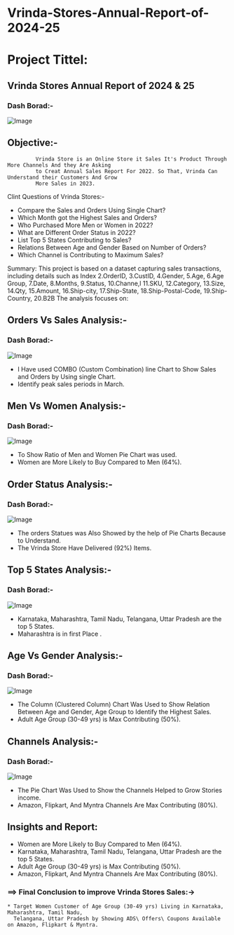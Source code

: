 # Vrinda-Stores-Annual-Report-of-2024-25

# Project Tittel:
## Vrinda Stores Annual Report of 2024 & 25
### Dash Borad:-
![Image](https://github.com/user-attachments/assets/beaba711-e358-4af4-b272-13544239c3fd)

## Objective:-
             Vrinda Store is an Online Store it Sales It's Product Through More Channels And they Are Asking 
             to Creat Annual Sales Report For 2022. So That, Vrinda Can Understand their Customers And Grow 
             More Sales in 2023.

Clint Questions of Vrinda Stores:-

* Compare the Sales and Orders Using Single Chart?
* Which Month got the Highest Sales and Orders?
* Who Purchased More Men or Women in 2022?
* What are Different Order Status in 2022?
* List Top 5 States Contributing to Sales?
* Relations Between Age and Gender Based on Number of Orders?
* Which Channel is Contributing to Maximum Sales?
 
Summary: This project is based on a dataset capturing sales transactions, including details such as Index
2.OrderID,
3.CustID,
4.Gender,
5.Age,
6.Age Group,
7.Date,
8.Months,
9.Status,
10.Channe,l
11.SKU,
12.Category,
13.Size,
14.Qty,
15.Amount,
16.Ship-city,
17.Ship-State,
18.Ship-Postal-Code,
19.Ship-Country,
20.B2B
 The analysis focuses on: 

## Orders Vs Sales Analysis:-
### Dash Borad:-
![Image](https://github.com/user-attachments/assets/91999039-25c6-41ef-a804-13ec18bb14f6)
* I Have used COMBO (Custom Combination) line Chart to Show Sales and Orders by Using single Chart.
* Identify peak sales periods in March.

## Men Vs Women Analysis:-
### Dash Borad:-
![Image](https://github.com/user-attachments/assets/f1a25b54-eae4-46f8-9d01-a5899aef7bce)
* To Show Ratio of Men and Women Pie Chart was used.
* Women are More Likely to Buy Compared to Men (64%).
## Order Status Analysis:-
### Dash Borad:-
![Image](https://github.com/user-attachments/assets/46c50252-9c47-43ad-ae68-ccf8eb63d720)
* The orders Statues was Also Showed by the help of Pie Charts Because to Understand.
* The Vrinda Store Have Delivered (92%) Items.
## Top 5 States Analysis:-
### Dash Borad:-
![Image](https://github.com/user-attachments/assets/44c3cf4b-7d7f-4f15-9890-95b8496d9920)
* Karnataka, Maharashtra, Tamil Nadu, Telangana, Uttar Pradesh are the top 5 States.
* Maharashtra is in first Place .
## Age Vs Gender Analysis:-
### Dash Borad:-
![Image](https://github.com/user-attachments/assets/f3395cf8-23a7-4e77-84a3-1d189b06e98f)
* The Column (Clustered Column) Chart Was Used to Show Relation Between Age and Gender, Age Group to Identify the Highest Sales.
* Adult Age Group (30-49 yrs) is Max Contributing (50%).
## Channels Analysis:-
### Dash Borad:-
![Image](https://github.com/user-attachments/assets/cc715dc9-af4f-4a28-9da5-e7b7df5ac8c2)
* The Pie Chart Was Used to Show the Channels Helped to Grow Stories income.
* Amazon, Flipkart, And Myntra Channels Are Max Contributing (80%).

## Insights and Report:

* Women are More Likely to Buy Compared to Men (64%).
* Karnataka, Maharashtra, Tamil Nadu, Telangana, Uttar Pradesh are the top 5 States.
* Adult Age Group (30-49 yrs) is Max Contributing (50%).
* Amazon, Flipkart, And Myntra Channels Are Max Contributing (80%).

### ==> Final Conclusion to improve Vrinda Stores Sales:->
    * Target Women Customer of Age Group (30-49 yrs) Living in Karnataka, Maharashtra, Tamil Nadu,
      Telangana, Uttar Pradesh by Showing ADS\ Offers\ Coupons Available on Amazon, Flipkart & Myntra. 




